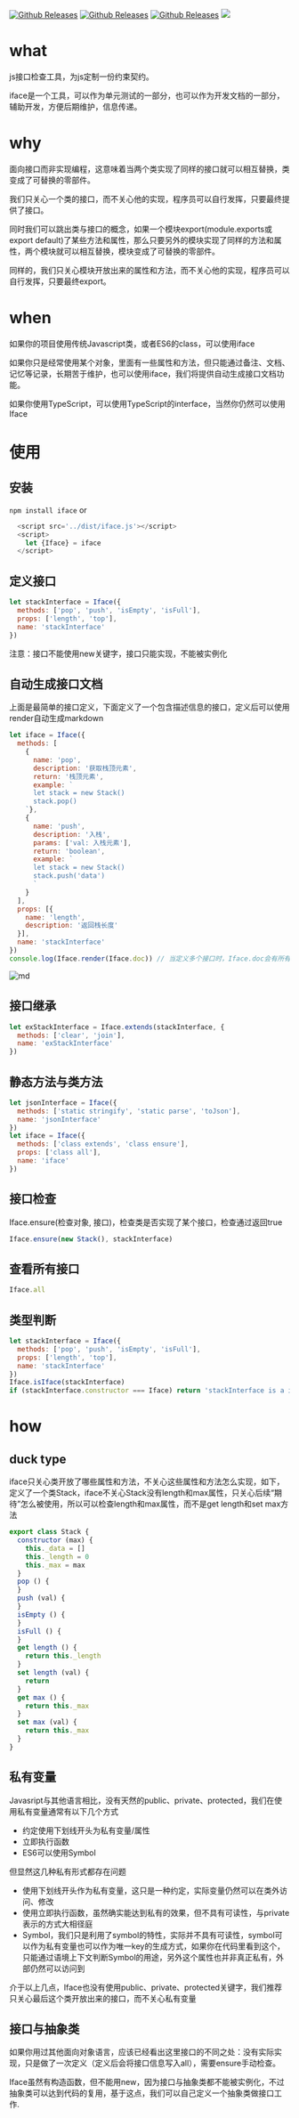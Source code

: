 
[![Github Releases](https://img.shields.io/npm/l/iface.svg)](https://github.com/includeMaple/iface) 
[![Github Releases](https://img.shields.io/npm/v/iface.svg)](https://github.com/includeMaple/iface)
[![Github Releases](https://img.shields.io/npm/dm/iface.svg)](https://github.com/includeMaple/iface)
[![](https://travis-ci.org/includeMaple/iface.svg?branch=main)](https://travis-ci.org/includeMaple/iface)


<!--
功能：
1、接口约束与接口检查（基本功能）core（从datatool抽离出来，datatool快弄完！！重要，弄完要把之前xml、md、json的代码整理下）
2、自动生成接口文档从all到render（一期，2月底前完成！！！）3-3完成
3、集成静态资源服务器，直接生成接口文档html，并且打开界面，静态资源服务器要重改（二期，静态资源服务器，项目结构重新调整，中文有bug，etag不知道怎么回事现在也还有bug，定位下！！！node http回头重新看下）
4、抽象类要不要做？？（再定）不做
5、代理是不是能做class的私有非私有??暂时不考虑私有

注意：typescript注定成为主流，后续这个专注接口自动生成：
1、简单的生成html（一期），改为md，md生成html之前写的可用
2、把markdown生成html的代码重构下，确保通用性？？？（快速过一下编译原理）


应用：使用场景！！！
1、面向对象开发
2、自动生成接口文档（html or其他格式）暂时只有md
3、接口调试？？？？？python那个工具看下J！！！饼不要太大，deno注意下


markdown 拆解（尽量21年，不要过分纠结编译原理，可以重构代码的）：
1、接口interface，初步完成
2、数据结构与算法js：把账号找回来重新去做题，C++做英文版，不要逃避！！
3、文本的解析：把现在的config拆开，做继承，以github md的为基础，图片和文件问题，先按照最简单的，做目录结构，一旦放在一个文件里，忍不住删
4、文本的渲染
5、静态资源服务器，与上述步骤不能耦合，必须能直接拆分
6、vscode看下，源码能看就看，e只是工具，工作不是这个就别研究，pc的功能5可以完全替代，想想an，后面方向应该是看下deno，注意进展，人生苦短，不要浪费


markdwon前提：
1、语法高亮源码看下
2、vue的diff再重新看下，函数为什么要拆成这样？？？
3、编译原理可以等后面重构
4、数据结构与算法注意开放的接口


打包工具不要过多研究，想想deno，这个后面注定要被淘汰
其实deno只要集成下界面？？是不是直接是个浏览器，直接是个clint？？


-->

# what
js接口检查工具，为js定制一份约束契约。


iface是一个工具，可以作为单元测试的一部分，也可以作为开发文档的一部分，辅助开发，方便后期维护，信息传递。


# why
面向接口而非实现编程，这意味着当两个类实现了同样的接口就可以相互替换，类变成了可替换的零部件。


我们只关心一个类的接口，而不关心他的实现，程序员可以自行发挥，只要最终提供了接口。


同时我们可以跳出类与接口的概念，如果一个模块export(module.exports或export default)了某些方法和属性，那么只要另外的模块实现了同样的方法和属性，两个模块就可以相互替换，模块变成了可替换的零部件。

同样的，我们只关心模块开放出来的属性和方法，而不关心他的实现，程序员可以自行发挥，只要最终export。


# when
如果你的项目使用传统Javascript类，或者ES6的class，可以使用iface


如果你只是经常使用某个对象，里面有一些属性和方法，但只能通过备注、文档、记忆等记录，长期苦于维护，也可以使用iface，我们将提供自动生成接口文档功能。


如果你使用TypeScript，可以使用TypeScript的interface，当然你仍然可以使用Iface


# 使用
## 安装
```npm install iface```
or
```javascript
  <script src='../dist/iface.js'></script>
  <script>
    let {Iface} = iface
  </script>
```

## 定义接口
```javascript
let stackInterface = Iface({
  methods: ['pop', 'push', 'isEmpty', 'isFull'],
  props: ['length', 'top'],
  name: 'stackInterface'
})
```
注意：接口不能使用new关键字，接口只能实现，不能被实例化

## 自动生成接口文档
上面是最简单的接口定义，下面定义了一个包含描述信息的接口，定义后可以使用render自动生成markdown
```javascript
let iface = Iface({
  methods: [
    {
      name: 'pop',
      description: '获取栈顶元素',
      return: '栈顶元素',
      example: `
      let stack = new Stack()
      stack.pop()
    `},
    {
      name: 'push',
      description: '入栈',
      params: ['val: 入栈元素'],
      return: 'boolean',
      example: `
      let stack = new Stack()
      stack.push('data')
      `
    }
  ],
  props: [{
    name: 'length',
    description: '返回栈长度'
  }],
  name: 'stackInterface'
})
console.log(Iface.render(Iface.doc)) // 当定义多个接口时，Iface.doc会有所有接口的信息
```
![md](/examples/images/1-1md.png)


## 接口继承
```javascript
let exStackInterface = Iface.extends(stackInterface, {
  methods: ['clear', 'join'],
  name: 'exStackInterface'
})
```

## 静态方法与类方法
```javascript
let jsonInterface = Iface({
  methods: ['static stringify', 'static parse', 'toJson'],
  name: 'jsonInterface'
})
let iface = Iface({
  methods: ['class extends', 'class ensure'],
  props: ['class all'],
  name: 'iface'
})
```

## 接口检查
Iface.ensure(检查对象, 接口)，检查类是否实现了某个接口，检查通过返回true
```javascript
Iface.ensure(new Stack(), stackInterface)
```
## 查看所有接口
```javascript
Iface.all
```
## 类型判断
```javascript
let stackInterface = Iface({
  methods: ['pop', 'push', 'isEmpty', 'isFull'],
  props: ['length', 'top'],
  name: 'stackInterface'
})
Iface.isIface(stackInterface)
if (stackInterface.constructor === Iface) return 'stackInterface is a interface'
```
<!-- ## 其他辅助功能
### 类型判断
JS有多种类型判断，熟悉JS的人应该非常清楚：
1. typeof: 判断非null基本类型和function
1. Object.prototype.toString():可用判断所有类型，最后返回[] -->

# how
## duck type
iface只关心类开放了哪些属性和方法，不关心这些属性和方法怎么实现，如下，定义了一个类Stack，iface不关心Stack没有length和max属性，只关心后续“期待”怎么被使用，所以可以检查length和max属性，而不是get length和set max方法
```javascript
export class Stack {
  constructor (max) {
    this._data = []
    this._length = 0
    this._max = max
  }
  pop () {
  }
  push (val) {
  }
  isEmpty () {
  }
  isFull () {
  }
  get length () {
    return this._length
  }
  set length (val) {
    return
  }
  get max () {
    return this._max
  }
  set max (val) {
    return this._max
  }
}
```

## 私有变量
Javasript与其他语言相比，没有天然的public、private、protected，我们在使用私有变量通常有以下几个方式
* 约定使用下划线开头为私有变量/属性
* 立即执行函数
* ES6可以使用Symbol

但显然这几种私有形式都存在问题

* 使用下划线开头作为私有变量，这只是一种约定，实际变量仍然可以在类外访问、修改
* 使用立即执行函数，虽然确实能达到私有的效果，但不具有可读性，与private表示的方式大相径庭
* Symbol，我们只是利用了symbol的特性，实际并不具有可读性，symbol可以作为私有变量也可以作为唯一key的生成方式，如果你在代码里看到这个，只能通过语境上下文判断Symbol的用途，另外这个属性也并非真正私有，外部仍然可以访问到

介于以上几点，Iface也没有使用public、private、protected关键字，我们推荐只关心最后这个类开放出来的接口，而不关心私有变量


## 接口与抽象类
如果你用过其他面向对象语言，应该已经看出这里接口的不同之处：没有实际实现，只是做了一次定义（定义后会将接口信息写入all），需要ensure手动检查。


Iface虽然有构造函数，但不能用new，因为接口与抽象类都不能被实例化，不过抽象类可以达到代码的复用，基于这点，我们可以自己定义一个抽象类做接口工作.
